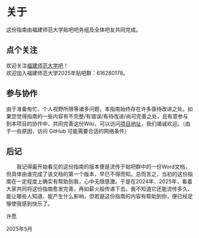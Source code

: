 # 关于

这份指南由福建师范大学贴吧吧务组及全体吧友共同完成。

## 点个关注

欢迎关注[福建师范大学吧](https://tieba.baidu.com/f?kw=%E7%A6%8F%E5%BB%BA%E5%B8%88%E8%8C%83%E5%A4%A7%E5%AD%A6)！  
欢迎加入福建师范大学2025年贴吧群：616280178。

## 参与协作

由于准备匆忙、个人视野所限等诸多问题，本指南始终存在许多亟待改进之处。如果您觉得指南的一些内容有不完整/有错误/有待改进/尚可完善之处，且有意参与到本项目的协作中、共同完善这份Wiki，可以访问[项目地址](https://github.com/Xuuyuan/FJNU-Wiki)，我们竭诚欢迎。（由于一些原因，访问 GitHub 可能需要合适的网络条件）

## 后记

&emsp;&emsp;我记得最开始看见的这份指南的版本便是流传于贴吧群中的一份Word文档，但具体由谁完成了该文档的第一个版本，早已不得而知。总而言之，当初的这份指南在一定程度上确实有帮助到我，心中无限感激。于是在2024年、2025年，看着大家共同将这份指南愈发完善，再如薪火般传递下去。我不知道它还能流传多久、能让哪些人知道、能产生什么影响，但若是这份指南的内容有帮助到你，便已经足够使我感到快乐了。

<p class="right-align">许愿</p>
<p class="right-align">2025年5月</p>

<!-- 此处嵌入了HTML区块标签，以实现署名消息的右置，相关标签在markdown-lint中会被MD033/no-inline-html规范所标记 -->

<!-- 其实大家也可以在这里补些话..！ -->